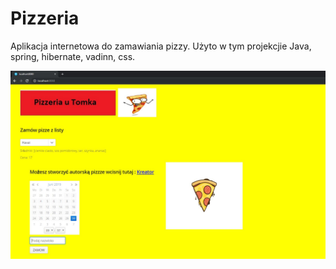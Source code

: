 # Pizzeria
Aplikacja internetowa do zamawiania pizzy. Użyto w tym projekcjie Java, spring, hibernate, vadinn, css.

![vsdgv](webapp/VAADIN/themes/valo/start.JPG "Strona startowa")

